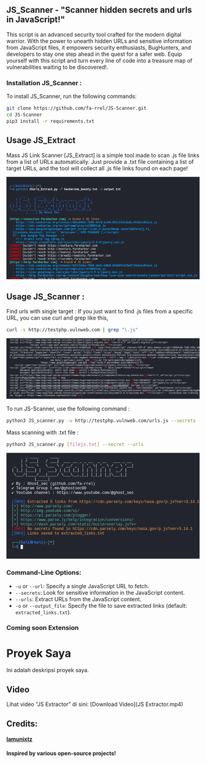 ## JS_Scanner - "Scanner hidden secrets and urls in JavaScript!"

This script is an advanced security tool crafted for the modern digital warrior. With the power to unearth hidden URLs and sensitive information from JavaScript files, it empowers security enthusiasts, BugHunters, and developers to stay one step ahead in the quest for a safer web. Equip yourself with this script and turn every line of code into a treasure map of vulnerabilities waiting to be discovered!.

### Installation JS_Scanner :

To install JS_Scanner, run the following commands:

```bash
git clone https://github.com/fa-rrel/JS-Scanner.git
cd JS-Scanner
pip3 install -r requirements.txt
```

## Usage JS_Extract
Mass JS Link Scanner [JS_Extract] is a simple tool made to scan .js file links from a list of URLs automatically. Just provide a .txt file containing a list of target URLs, and the tool will collect all .js file links found on each page!
<p align="center">
<img src="screenshot3.png" alt="JS_Scanner"/>
</p>

## Usage JS_Scanner :

Find urls with single target :
If you just want to find .js files from a specific URL, you can use curl and grep like this,
```bash
curl -s http://testphp.vulnweb.com | grep "\.js"
```
<p align="center">
<img src="screenshot2.png" alt="JS_Scanner"/>
</p>
To run JS-Scanner, use the following command :

```bash
python3 JS_scanner.py -u http://testphp.vulnweb.com/urls.js --secrets --urls
```
Mass scanning with .txt file :
```bash
python3 JS_scanner.py [filejs.txt] --secret --urls
```

<p align="center">
<img src="screenshot.png" alt="JS_Scanner"/>
</p>

### Command-Line Options:
- `-u` or `--url`: Specify a single JavaScript URL to fetch.
- `--secrets`: Look for sensitive information in the JavaScript content.
- `--urls`: Extract URLs from the JavaScript content.
- `-o` or `--output_file`: Specify the file to save extracted links (default: `extracted_links.txt`).

### Coming soon Extension
# Proyek Saya

Ini adalah deskripsi proyek saya.

## Video

Lihat video "JS Extractor" di sini:
[Download Video](JS Extractor.mp4)

## Credits:
#### [Iamunixtz](https://github.com/iamunixtz)
#### Inspired by various open-source projects!
